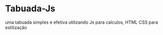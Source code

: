 # Tabuada-Js
 uma tabuada simples e efetiva utilizando Js para calculos, HTML CSS para estilização 
